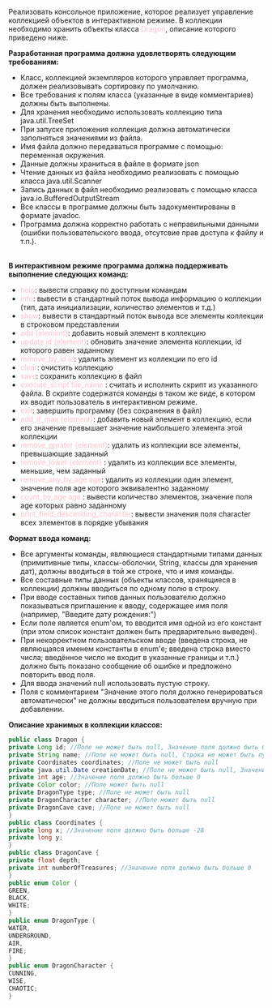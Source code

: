 Реализовать консольное приложение, которое реализует управление коллекцией объектов в интерактивном режиме. В коллекции необходимо хранить объекты класса <span style="color:pink">Dragon</span>, описание которого приведено ниже.


**Разработанная программа должна удовлетворять следующим требованиям:**
- Класс, коллекцией экземпляров которого управляет программа, должен реализовывать сортировку по умолчанию.
- Все требования к полям класса (указанные в виде комментариев) должны быть выполнены.
- Для хранения необходимо использовать коллекцию типа java.util.TreeSet
- При запуске приложения коллекция должна автоматически заполняться значениями из файла.
- Имя файла должно передаваться программе с помощью: переменная окружения.
- Данные должны храниться в файле в формате json
- Чтение данных из файла необходимо реализовать с помощью класса java.util.Scanner
- Запись данных в файл необходимо реализовать с помощью класса java.io.BufferedOutputStream
- Все классы в программе должны быть задокументированы в формате javadoc.
- Программа должна корректно работать с неправильными данными (ошибки пользовательского ввода, отсутсвие прав доступа к файлу и т.п.).

\
**В интерактивном режиме программа должна поддерживать выполнение следующих команд:** 

- <span style="color:pink">help</span>: вывести справку по доступным командам 
- <span style="color:pink">info</span>: вывести в стандартный поток вывода информацию о коллекции (тип, дата инициализации, количество элементов и т.д.) 
- <span style="color:pink">show</span>: вывести в стандартный поток вывода все элементы коллекции в строковом представлении 
- <span style="color:pink">add {element}</span>: добавить новый элемент в коллекцию 
- <span style="color:pink">update id {element}</span>: обновить значение элемента коллекции, id которого равен заданному 
- <span style="color:pink">remove_by_id id</span>: удалить элемент из коллекции по его id 
- <span style="color:pink">clear</span>: очистить коллекцию 
- <span style="color:pink">save</span>: сохранить коллекцию в файл 
- <span style="color:pink">execute_script file_name </span>: считать и исполнить скрипт из указанного файла. В скрипте содержатся команды в таком же виде, в котором их вводит пользователь в интерактивном режиме. 
- <span style="color:pink">exit</span>: завершить программу (без сохранения в файл) 
- <span style="color:pink">add_if_max {element}</span>: добавить новый элемент в коллекцию, если его значение превышает значение наибольшего элемента этой коллекции 
- <span style="color:pink">remove_greater {element}</span>: удалить из коллекции все элементы, превышающие заданный 
- <span style="color:pink">remove_lower {element} </span>: удалить из коллекции все элементы, меньшие, чем заданный 
- <span style="color:pink">remove_any_by_age age</span>: удалить из коллекции один элемент, значение поля age которого эквивалентно заданному 
- <span style="color:pink">count_by_age age </span>: вывести количество элементов, значение поля age которых равно заданному 
- <span style="color:pink">print_field_descending_character</span>: вывести значения поля character всех элементов в порядке убывания 

**Формат ввода команд:** 
- Все аргументы команды, являющиеся стандартными типами данных (примитивные типы, классы-оболочки, String, классы для хранения дат), должны вводиться в той же строке, что и имя команды.
- Все составные типы данных (объекты классов, хранящиеся в коллекции) должны вводиться по одному полю в строку.
- При вводе составных типов данных пользователю должно показываться приглашение к вводу, содержащее имя поля (например, "Введите дату рождения:")
- Если поле является enum'ом, то вводится имя одной из его констант (при этом список констант должен быть предварительно выведен).
- При некорректном пользовательском вводе (введена строка, не являющаяся именем константы в enum'е; введена строка вместо числа; введённое число не входит в указанные границы и т.п.) должно быть показано сообщение об ошибке и предложено повторить ввод поля.
- Для ввода значений null использовать пустую строку.
- Поля с комментарием "Значение этого поля должно генерироваться автоматически" не должны вводиться пользователем вручную при добавлении.

**Описание хранимых в коллекции классов:** 
```java
public class Dragon {
private Long id; //Поле не может быть null, Значение поля должно быть больше 0, Значение этого поля должно быть уникальным, Значение этого поля должно генерироваться автоматически
private String name; //Поле не может быть null, Строка не может быть пустой
private Coordinates coordinates; //Поле не может быть null
private java.util.Date creationDate; //Поле не может быть null, Значение этого поля должно генерироваться автоматически
private int age; //Значение поля должно быть больше 0
private Color color; //Поле может быть null
private DragonType type; //Поле не может быть null
private DragonCharacter character; //Поле может быть null
private DragonCave cave; //Поле не может быть null
}
public class Coordinates {
private long x; //Значение поля должно быть больше -28
private long y;
}
public class DragonCave {
private float depth;
private int numberOfTreasures; //Значение поля должно быть больше 0
}
public enum Color {
GREEN,
BLACK,
WHITE;
}
public enum DragonType {
WATER,
UNDERGROUND,
AIR,
FIRE;
}
public enum DragonCharacter {
CUNNING,
WISE,
CHAOTIC;
}
```